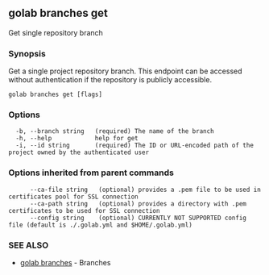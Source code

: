 ## golab branches get

Get single repository branch

### Synopsis


Get a single project repository branch. This endpoint can be accessed without authentication if the repository is publicly accessible.

```
golab branches get [flags]
```

### Options

```
  -b, --branch string   (required) The name of the branch
  -h, --help            help for get
  -i, --id string       (required) The ID or URL-encoded path of the project owned by the authenticated user
```

### Options inherited from parent commands

```
      --ca-file string   (optional) provides a .pem file to be used in certificates pool for SSL connection
      --ca-path string   (optional) provides a directory with .pem certificates to be used for SSL connection
      --config string    (optional) CURRENTLY NOT SUPPORTED config file (default is ./.golab.yml and $HOME/.golab.yml)
```

### SEE ALSO
* [golab branches](golab_branches.md)	 - Branches

